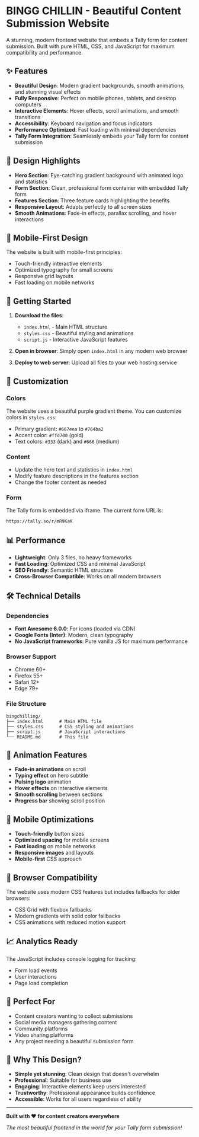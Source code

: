 # BINGG CHILLIN - Beautiful Content Submission Website

A stunning, modern frontend website that embeds a Tally form for content submission. Built with pure HTML, CSS, and JavaScript for maximum compatibility and performance.

## ✨ Features

- **Beautiful Design**: Modern gradient backgrounds, smooth animations, and stunning visual effects
- **Fully Responsive**: Perfect on mobile phones, tablets, and desktop computers
- **Interactive Elements**: Hover effects, scroll animations, and smooth transitions
- **Accessibility**: Keyboard navigation and focus indicators
- **Performance Optimized**: Fast loading with minimal dependencies
- **Tally Form Integration**: Seamlessly embeds your Tally form for content submission

## 🎨 Design Highlights

- **Hero Section**: Eye-catching gradient background with animated logo and statistics
- **Form Section**: Clean, professional form container with embedded Tally form
- **Features Section**: Three feature cards highlighting the benefits
- **Responsive Layout**: Adapts perfectly to all screen sizes
- **Smooth Animations**: Fade-in effects, parallax scrolling, and hover interactions

## 📱 Mobile-First Design

The website is built with mobile-first principles:
- Touch-friendly interactive elements
- Optimized typography for small screens
- Responsive grid layouts
- Fast loading on mobile networks

## 🚀 Getting Started

1. **Download the files**:
   - `index.html` - Main HTML structure
   - `styles.css` - Beautiful styling and animations
   - `script.js` - Interactive JavaScript features

2. **Open in browser**:
   Simply open `index.html` in any modern web browser

3. **Deploy to web server**:
   Upload all files to your web hosting service

## 🎯 Customization

### Colors
The website uses a beautiful purple gradient theme. You can customize colors in `styles.css`:
- Primary gradient: `#667eea` to `#764ba2`
- Accent color: `#ffd700` (gold)
- Text colors: `#333` (dark) and `#666` (medium)

### Content
- Update the hero text and statistics in `index.html`
- Modify feature descriptions in the features section
- Change the footer content as needed

### Form
The Tally form is embedded via iframe. The current form URL is:
```
https://tally.so/r/mR9KaK
```

## 📊 Performance

- **Lightweight**: Only 3 files, no heavy frameworks
- **Fast Loading**: Optimized CSS and minimal JavaScript
- **SEO Friendly**: Semantic HTML structure
- **Cross-Browser Compatible**: Works on all modern browsers

## 🛠️ Technical Details

### Dependencies
- **Font Awesome 6.0.0**: For icons (loaded via CDN)
- **Google Fonts (Inter)**: Modern, clean typography
- **No JavaScript frameworks**: Pure vanilla JS for maximum performance

### Browser Support
- Chrome 60+
- Firefox 55+
- Safari 12+
- Edge 79+

### File Structure
```
bingchilling/
├── index.html      # Main HTML file
├── styles.css      # CSS styling and animations
├── script.js       # JavaScript interactions
└── README.md       # This file
```

## 🎨 Animation Features

- **Fade-in animations** on scroll
- **Typing effect** on hero subtitle
- **Pulsing logo** animation
- **Hover effects** on interactive elements
- **Smooth scrolling** between sections
- **Progress bar** showing scroll position

## 📱 Mobile Optimizations

- **Touch-friendly** button sizes
- **Optimized spacing** for mobile screens
- **Fast loading** on mobile networks
- **Responsive images** and layouts
- **Mobile-first** CSS approach

## 🔧 Browser Compatibility

The website uses modern CSS features but includes fallbacks for older browsers:
- CSS Grid with flexbox fallbacks
- Modern gradients with solid color fallbacks
- CSS animations with reduced motion support

## 📈 Analytics Ready

The JavaScript includes console logging for tracking:
- Form load events
- User interactions
- Page load completion

## 🎯 Perfect For

- Content creators wanting to collect submissions
- Social media managers gathering content
- Community platforms
- Video sharing platforms
- Any project needing a beautiful submission form

## 🌟 Why This Design?

- **Simple yet stunning**: Clean design that doesn't overwhelm
- **Professional**: Suitable for business use
- **Engaging**: Interactive elements keep users interested
- **Trustworthy**: Professional appearance builds confidence
- **Accessible**: Works for all users regardless of ability

---

**Built with ❤️ for content creators everywhere**

*The most beautiful frontend in the world for your Tally form submission!* 